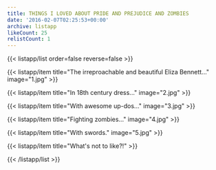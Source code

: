 ```yaml
---
title: THINGS I LOVED ABOUT PRIDE AND PREJUDICE AND ZOMBIES
date: '2016-02-07T02:25:53+00:00'
archive: listapp
likeCount: 25
relistCount: 1
---
```



{{< listapp/list order=false reverse=false >}}

   {{< listapp/item title="The irreproachable and beautiful Eliza Bennett..."
      image="1.jpg" >}}

   {{< listapp/item title="In 18th century dress..."
      image="2.jpg" >}}

   {{< listapp/item title="With awesome up-dos..."
      image="3.jpg" >}}

   {{< listapp/item title="Fighting zombies..."
      image="4.jpg" >}}

   {{< listapp/item title="With swords."
      image="5.jpg" >}}

   {{< listapp/item title="What's not to like?!" >}}

{{< /listapp/list >}}
